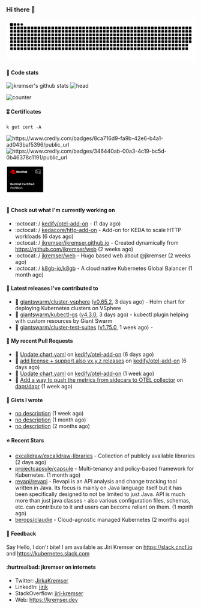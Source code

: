 ### Hi there 👋

<picture>
  <source media="(prefers-color-scheme: dark)" srcset="github-snake-dark.svg" />
  <source media="(prefers-color-scheme: light)" srcset="github-snake.svg" />
  <img alt="github-snake" src="github-snake.svg" />
</picture>

#### 📱 Code stats

![jkremser's github stats](https://github-readme-stats.vercel.app/api?username=jkremser&count_private=true&show_icons=true&hide_border=false&theme=tokyonight&title_color=5bcdec&bg_color=0d1117&border_radius=false) ![head](https://user-images.githubusercontent.com/535866/175570014-71166aaa-95f7-4a4f-869c-93a16481de4e.jpeg)



![counter](https://komarev.com/ghpvc/?username=jkremser&color=5bcdec&style=for-the-badge)

#### 🎖 Certificates
```
k get cert -A
```
<p align="left">
    <a style="text-decoration: none !important;" href="https://www.credly.com/badges/8ca716d9-fa9b-42e6-b4a1-ad043baf5396/public_url">
        <img src="https://training.linuxfoundation.org/wp-content/uploads/2022/11/CKA.png" alt="https://www.credly.com/badges/8ca716d9-fa9b-42e6-b4a1-ad043baf5396/public_url" width="110" height="110"/>
    </a>
    <a style="text-decoration: none !important;" href="https://www.credly.com/badges/346440ab-00a3-4c19-bc5d-0b46378c1191/public_url">
        <img src="https://training.linuxfoundation.org/wp-content/uploads/2022/11/CKS.png" alt="https://www.credly.com/badges/346440ab-00a3-4c19-bc5d-0b46378c1191/public_url" width="110" height="110"/>
    </a>
    <a style="text-decoration: none !important;" href="https://rhtapps.redhat.com/verify/?certId=120-194-022">
        <img src="./rhca.png" alt="https://rhtapps.redhat.com/verify/?certId=120-194-022" width="100" height="100"/>
    </a>
</p>

#### 👷 Check out what I'm currently working on

- :octocat: / [kedify/otel-add-on](https://github.com/kedify/otel-add-on) -  (1 day ago)
- :octocat: / [kedacore/http-add-on](https://github.com/kedacore/http-add-on) - Add-on for KEDA to scale HTTP workloads (6 days ago)
- :octocat: / [jkremser/jkremser.github.io](https://github.com/jkremser/jkremser.github.io) - Created dynamically from https://github.com/jkremser/web (2 weeks ago)
- :octocat: / [jkremser/web](https://github.com/jkremser/web) - Hugo based web about @jkremser (2 weeks ago)
- :octocat: / [k8gb-io/k8gb](https://github.com/k8gb-io/k8gb) - A cloud native Kubernetes Global Balancer (1 month ago)

#### 🔭 Latest releases I've contributed to

- 🎉 [giantswarm/cluster-vsphere](https://github.com/giantswarm/cluster-vsphere) ([v0.65.2](https://github.com/giantswarm/cluster-vsphere/releases/tag/v0.65.2), 3 days ago) - Helm chart for deploying Kubernetes clusters on VSphere
- 🎉 [giantswarm/kubectl-gs](https://github.com/giantswarm/kubectl-gs) ([v4.3.0](https://github.com/giantswarm/kubectl-gs/releases/tag/v4.3.0), 3 days ago) - kubectl plugin helping with custom resources by Giant Swarm
- 🎉 [giantswarm/cluster-test-suites](https://github.com/giantswarm/cluster-test-suites) ([v1.75.0](https://github.com/giantswarm/cluster-test-suites/releases/tag/v1.75.0), 1 week ago) - 

#### 🔨 My recent Pull Requests

- 💪 [Update chart.yaml](https://github.com/kedify/otel-add-on/pull/9) on [kedify/otel-add-on](https://github.com/kedify/otel-add-on) (6 days ago)
- 💪 [add license &#43; support also vx.y.z releases](https://github.com/kedify/otel-add-on/pull/8) on [kedify/otel-add-on](https://github.com/kedify/otel-add-on) (6 days ago)
- 💪 [Update chart.yaml](https://github.com/kedify/otel-add-on/pull/7) on [kedify/otel-add-on](https://github.com/kedify/otel-add-on) (1 week ago)
- 💪 [Add a way to push the metrics from sidecars to OTEL collector](https://github.com/dapr/dapr/pull/8235) on [dapr/dapr](https://github.com/dapr/dapr) (1 week ago)

#### 📓 Gists I wrote

- [no description](https://gist.github.com/28cff52b8a6c15cc6e0a34a1674c004e) (1 week ago)
- [no description](https://gist.github.com/795191744bdf3050e91b54a8e24d7c52) (1 month ago)
- [no description](https://gist.github.com/abee4e0ee17bac1713160c2b347aed61) (2 months ago)

#### ⭐ Recent Stars

- [excalidraw/excalidraw-libraries](https://github.com/excalidraw/excalidraw-libraries) - Collection of publicly available libraries (2 days ago)
- [projectcapsule/capsule](https://github.com/projectcapsule/capsule) - Multi-tenancy and policy-based framework for Kubernetes. (1 month ago)
- [revapi/revapi](https://github.com/revapi/revapi) -   Revapi is an API analysis and change tracking tool written in Java.  Its focus is mainly on Java language itself but it has been specifically designed to not be limited to just Java. API is much more than just java classes - also various configuration files, schemas, etc. can contribute to it and users can become reliant on them. (1 month ago)
- [berops/claudie](https://github.com/berops/claudie) - Cloud-agnostic managed Kubernetes (2 months ago)

#### 💬 Feedback

Say Hello, I don't bite! I am available as Jiri Kremser on https://slack.cncf.io and https://kubernetes.slack.com


#### :hurtrealbad: jkremser on internets

- Twitter: <a href="https://twitter.com/JirkaKremser">JirkaKremser</a>
- LinkedIn: <a href="https://www.linkedin.com/in/jirik/">jirik</a>
- StackOverflow: <a href="https://stackoverflow.com/users/1594980/jiri-kremser">jiri-kremser</a>
- Web: https://kremser.dev